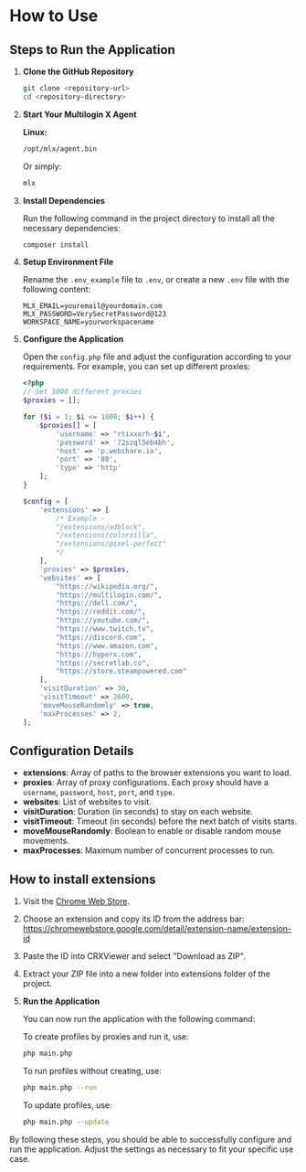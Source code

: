 # How to Use

## Steps to Run the Application

1. **Clone the GitHub Repository**

   ```bash
   git clone <repository-url>
   cd <repository-directory>
   ```

2. **Start Your Multilogin X Agent**

   **Linux:**
   ```bash
   /opt/mlx/agent.bin
   ```
   Or simply:
   ```bash
   mlx
   ```

3. **Install Dependencies**

   Run the following command in the project directory to install all the necessary dependencies:
   ```bash
   composer install
   ```

4. **Setup Environment File**

   Rename the `.env_example` file to `.env`, or create a new `.env` file with the following content:
   ```env
   MLX_EMAIL=youremail@yourdomain.com
   MLX_PASSWORD=VerySecretPassword@123
   WORKSPACE_NAME=yourworkspacename
   ```

5. **Configure the Application**

   Open the `config.php` file and adjust the configuration according to your requirements. For example, you can set up different proxies:

   ```php
   <?php
   // Set 1000 different proxies
   $proxies = [];

   for ($i = 1; $i <= 1000; $i++) {
       $proxies[] = [
           'username' => "rtixxerh-$i",
           'password' => '72szql5eb4bh',
           'host' => 'p.webshare.io',
           'port' => '80',
           'type' => 'http'
       ];
   }

   $config = [
       'extensions' => [
           /* Example - 
           "/extensions/adblock",
           "/extensions/colorzilla",
           "/extensions/pixel-perfect" 
           */
       ],
       'proxies' => $proxies,
       'websites' => [
           "https://wikipedia.org/",
           "https://multilogin.com/",
           "https://dell.com/",
           "https://reddit.com/",
           "https://youtube.com/",
           "https://www.twitch.tv",
           "https://discord.com",
           "https://www.amazon.com",
           "https://hyperx.com",
           "https://secretlab.co",
           "https://store.steampowered.com"
       ],
       'visitDuration' => 30,
       'visitTimeout' => 3600,
       'moveMouseRandomly' => true,
       'maxProcesses' => 2,
   ];
   ```

## Configuration Details

- **extensions**: Array of paths to the browser extensions you want to load.
- **proxies**: Array of proxy configurations. Each proxy should have a `username`, `password`, `host`, `port`, and `type`.
- **websites**: List of websites to visit.
- **visitDuration**: Duration (in seconds) to stay on each website.
- **visitTimeout**: Timeout (in seconds) before the next batch of visits starts.
- **moveMouseRandomly**: Boolean to enable or disable random mouse movements.
- **maxProcesses**: Maximum number of concurrent processes to run.

## How to install extensions

1. Visit the [Chrome Web Store](https://chromewebstore.google.com/?hl=en-GB).
2. Choose an extension and copy its ID from the address bar: https://chromewebstore.google.com/detail/extension-name/extension-id
3. Paste the ID into CRXViewer and select "Download as ZIP".
4. Extract your ZIP file into a new folder into extensions folder of the project. 

6. **Run the Application**

   You can now run the application with the following command:

   To create profiles by proxies and run it, use:

   ```bash
   php main.php
   ```

   To run profiles without creating, use:

   ```bash
   php main.php --run
   ```

   To update profiles, use:

   ```bash
   php main.php --update
   ```


By following these steps, you should be able to successfully configure and run the application. Adjust the settings as necessary to fit your specific use case.

